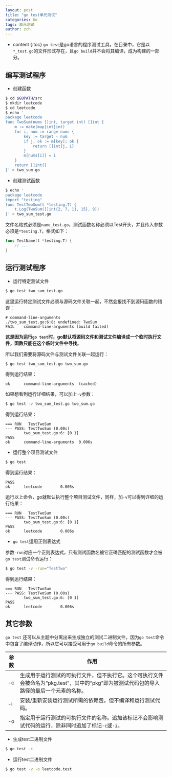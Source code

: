 ```yaml
---
layout: post
title: "go test单元测试"
categories: Go
tags: 单元测试
author: zch
---
```


* content
{:toc}
`go test`是go语言的程序测试工具，在目录中，它是以`*_test.go`的文件形式存在，且`go build`并不会将其编译，成为构建的一部分。











## 编写测试程序

- 创建函数

```bash
$ cd $GOPATH/src
$ mkdir leetcode
$ cd leetcode
$ echo '
package leetcode
func TwoSum(nums []int, target int) []int {
	m := make(map[int]int)
	for i, num := range nums {
		key := target - num
		if j, ok := m[key]; ok {
			return []int{j, i}
		}
		m[nums[i]] = i
	}
	return []int{}
}' > two_sum.go 
```

- 创建测试函数

```bash
$ echo '
package leetcode
import "testing"
func TestTwoSum(t *testing.T) {
	t.Log(TwoSum([]int{2, 7, 11, 15}, 9))
}' > two_sum_test.go
```

文件名格式必须是`name_test.go`，测试函数名称必须以Test开头，并且传入参数必须是`*testing.T`，格式如下：

```go
func TestName(t *testing.T) {
    // ...
}
```



## 运行测试程序

- 运行特定测试文件

```bash
$ go test two_sum_test.go
```

这里运行特定测试文件必须与源码文件关联一起，不然会报找不到源码函数的错误：

```
# command-line-arguments
./two_sum_test.go:6:8: undefined: TwoSum
FAIL    command-line-arguments [build failed]
```

**这是因为运行`go test`时，go默认将源码文件和测试文件编译成一个临时执行文件，函数只能在这个临时文件中寻找**。

所以我们需要将源码文件与测试文件关联一起运行：

```bash
$ go test two_sum_test.go two_sum.go
```

得到运行结果：

```
ok      command-line-arguments  (cached)
```

如果想看到运行详细结果，可以加上`-v`参数：

```bash
$ go test -v two_sum_test.go two_sum.go
```

得到运行结果：

```
=== RUN   TestTwoSum
--- PASS: TestTwoSum (0.00s)
        two_sum_test.go:6: [0 1]
PASS
ok      command-line-arguments  0.006s
```

- 运行整个项目测试文件

```bash
$ go test
```

得到运行结果：

```
PASS
ok      leetcode        0.005s
```

运行以上命令，go就默认执行整个项目测试文件，同样，加`-v`可以得到详细的运行结果：

```
=== RUN   TestTwoSum
--- PASS: TestTwoSum (0.00s)
        two_sum_test.go:6: [0 1]
PASS
ok      leetcode        0.006s
```

- `go test`运用正则表达式

参数`-run`对应一个正则表达式，只有测试函数名被它正确匹配的测试函数才会被`go test`测试命令运行：

```bash
$ go test -v -run="TestTwo"
```

得到运行结果：

```
=== RUN   TestTwoSum
--- PASS: TestTwoSum (0.00s)
        two_sum_test.go:6: [0 1]
PASS
ok      leetcode        0.006s
```



## 其它参数

`go test` 还可以从主题中分离出来生成独立的测试二进制文件，因为`go test`命令中包含了编译动作，所以它可以接受可用于`go build`命令的所有参数。

| 参数   | 作用                                       |
| ---- | ---------------------------------------- |
| -c   | 生成用于运行测试的可执行文件，但不执行它。这个可执行文件会被命名为“pkg.test”，其中的“pkg”即为被测试代码包的导入路径的最后一个元素的名称。 |
| -i   | 安装/重新安装运行测试所需的依赖包，但不编译和运行测试代码。           |
| -o   | 指定用于运行测试的可执行文件的名称。追加该标记不会影响测试代码的运行，除非同时追加了标记`-c`或`-i`。 |

- 生成test二进制文件

```bash
$ go test -c
```

- 运行test二进制文件

```bash
$ go test -v -o leetcode.test 
```




